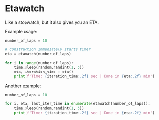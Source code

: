 # Etawatch

Like a stopwatch, but it also gives you an ETA.

Example usage:

```python
number_of_laps = 10

# construction immediately starts timer
eta = etawatch(number_of_laps)

for i in range(number_of_laps):
    time.sleep(random.randint(1, 5))
    eta, iteration_time = eta()
    print(f'Time: {iteration_time:.2f} sec | Done in {eta:.2f} min')
```

Another example:

```python
number_of_laps = 10

for i, eta, last_iter_time in enumerate(etawatch(number_of_laps)):
    time.sleep(random.randint(1, 5))
    print(f'Time: {iteration_time:.2f} sec | Done in {eta:.2f} min')
```
